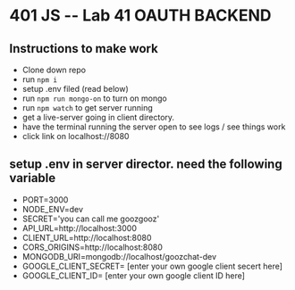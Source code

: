 401 JS --  Lab 41 OAUTH BACKEND
===

## Instructions to make work
  * Clone down repo
  * run `npm i`
  * setup .env filed (read below)
  * run `npm run mongo-on` to turn on mongo
  * run `npm watch` to get server running
  * get a live-server going in client directory. 
  * have the terminal running the server open to see logs / see things work
  * click link on localhost://8080
  


## setup .env in server director. need the following variable
  * PORT=3000
  * NODE_ENV=dev
  * SECRET='you can call me goozgooz'
  * API_URL=http://localhost:3000
  * CLIENT_URL=http://localhost:8080
  * CORS_ORIGINS=http://localhost:8080
  * MONGODB_URI=mongodb://localhost/goozchat-dev
  * GOOGLE_CLIENT_SECRET= [enter your own google client secert here]
  * GOOGLE_CLIENT_ID= [enter your own google client ID here]


